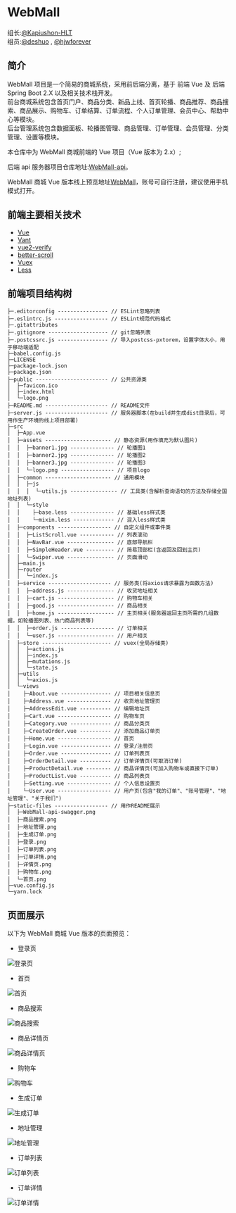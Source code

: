 # WebMall

组长:[@Kapiushon-HLT](https://github.com/Kapiushon-HLT/WebMall)  
组员:[@deshuo](https://github.com/deng-shuo) , [@hjwforever](https://github.com/hjwforever)

## 简介

WebMall 项目是一个简易的商城系统，采用前后端分离，基于 前端 Vue 及 后端 Spring Boot 2.X 以及相关技术栈开发。  
前台商城系统包含首页门户、商品分类、新品上线、首页轮播、商品推荐、商品搜索、商品展示、购物车、订单结算、订单流程、个人订单管理、会员中心、帮助中心等模块。  
后台管理系统包含数据面板、轮播图管理、商品管理、订单管理、会员管理、分类管理、设置等模块。

本仓库中为 WebMall 商城前端的 Vue 项目（Vue 版本为 2.x）;

后端 api 服务器项目仓库地址:[WebMall-api](https://github.com/Kapiushon-HLT/WebMall)。

WebMall 商城 Vue 版本线上预览地址[WebMall](https://webmall.aruoxi.top)，账号可自行注册，建议使用手机模式打开。

## 前端主要相关技术

- [Vue](https://github.com/vuejs/vue)
- [Vant](https://github.com/youzan/vant)
- [vue2-verify](https://github.com/mizuka-wu/vue2-verify)
- [better-scroll](https://github.com/ustbhuangyi/better-scroll)
- [Vuex](https://github.com/vuejs/vuex)
- [Less](http://lesscss.cn/)

## 前端项目结构树

```code
├─.editorconfig ---------------- // ESLint忽略列表
├─.eslintrc.js ----------------- // ESLint规范代码格式
├─.gitattributes
├─.gitignore ------------------- // git忽略列表
├─.postcssrc.js ---------------- // 导入postcss-pxtorem，设置字体大小，用于移动端适配
├─babel.config.js
├─LICENSE
├─package-lock.json
├─package.json
├─public ----------------------- // 公共资源类
│  ├─favicon.ico
│  ├─index.html
│  └─logo.png
├─README.md -------------------- // README文件
├─server.js -------------------- // 服务器脚本(在build并生成dist目录后，可用作生产环境的线上项目部署)
├─src
│  ├─App.vue
│  ├─assets --------------------- // 静态资源(用作填充为默认图片)
│  │  ├─banner1.jpg -------------- // 轮播图1
│  │  ├─banner2.jpg -------------- // 轮播图2
│  │  ├─banner3.jpg -------------- // 轮播图3
│  │  └─logo.png ----------------- // 项目logo
│  ├─common --------------------- // 通用模块
│  │  ├─js
│  │  │  └─utils.js --------------- // 工具类(含解析查询语句的方法及存储全国地址列表)
│  │  └─style
│  │    ├─base.less -------------- // 基础less样式类
│  │    └─mixin.less ------------- // 混入less样式类
│  ├─components ----------------- // 自定义组件或事件类
│  │  ├─ListScroll.vue ----------- // 列表滚动
│  │  ├─NavBar.vue --------------- // 底部导航栏
│  │  ├─SimpleHeader.vue --------- // 简易顶部栏(含返回及回到主页)
│  │  └─Swiper.vue --------------- // 页面滑动
│  ├─main.js
│  ├─router
│  │  └─index.js
│  ├─service -------------------- // 服务类(将axios请求暴露为函数方法)
│  │  ├─address.js --------------- // 收货地址相关
│  │  ├─cart.js ------------------ // 购物车相关
│  │  ├─good.js ------------------ // 商品相关
│  │  ├─home.js ------------------ // 主页相关(服务器返回主页所需的几组数据，如轮播图列表、热门商品列表等)
│  │  ├─order.js ----------------- // 订单相关
│  │  └─user.js ------------------ // 用户相关
│  ├─store ---------------------- // vuex(全局存储类)
│  │  ├─actions.js
│  │  ├─index.js
│  │  ├─mutations.js
│  │  └─state.js
│  ├─utils
│  │  └─axios.js
│  └─views
│    ├─About.vue ---------------- // 项目相关信息页
│    ├─Address.vue -------------- // 收货地址管理页
│    ├─AddressEdit.vue ---------- // 编辑地址页
│    ├─Cart.vue ----------------- // 购物车页
│    ├─Category.vue ------------- // 商品分类页
│    ├─CreateOrder.vue ---------- // 添加商品订单页
│    ├─Home.vue ----------------- // 首页
│    ├─Login.vue ---------------- // 登录/注册页
│    ├─Order.vue ---------------- // 订单列表页
│    ├─OrderDetail.vue ---------- // 订单详情页(可取消订单)
│    ├─ProductDetail.vue -------- // 商品详情页(可加入购物车或直接下订单)
│    ├─ProductList.vue ---------- // 商品列表页
│    ├─Setting.vue -------------- // 个人信息设置页
│    └─User.vue ----------------- // 用户页(包含"我的订单"、"账号管理"、"地址管理"、"关于我们")
├─static-files ----------------- // 用作README展示
│  ├─WebMall-api-swagger.png
│  ├─商品搜索.png
│  ├─地址管理.png
│  ├─生成订单.png
│  ├─登录.png
│  ├─订单列表.png
│  ├─订单详情.png
│  ├─详情页.png
│  ├─购物车.png
│  └─首页.png
├─vue.config.js
└─yarn.lock
```

## 页面展示

以下为 WebMall 商城 Vue 版本的页面预览：

- 登录页

![登录页](http://img.aruoxi.top/webmall-vue/%E7%99%BB%E5%BD%95.png)

- 首页

![首页](http://img.aruoxi.top/webmall-vue/%E9%A6%96%E9%A1%B5.png)

- 商品搜索

![商品搜索](http://img.aruoxi.top/webmall-vue/%E5%95%86%E5%93%81%E6%90%9C%E7%B4%A2.png)

- 商品详情页

![商品详情页](http://img.aruoxi.top/webmall-vue/%E5%95%86%E5%93%81%E8%AF%A6%E6%83%85.png)

- 购物车

![购物车](http://img.aruoxi.top/webmall-vue/%E8%B4%AD%E7%89%A9%E8%BD%A6.png)

- 生成订单

![生成订单](http://img.aruoxi.top/webmall-vue/%E7%94%9F%E6%88%90%E8%AE%A2%E5%8D%95.png)

- 地址管理

![地址管理](http://img.aruoxi.top/webmall-vue/%E5%9C%B0%E5%9D%80%E7%AE%A1%E7%90%86.png)

- 订单列表

![订单列表](http://img.aruoxi.top/webmall-vue/%E8%AE%A2%E5%8D%95%E5%88%97%E8%A1%A8.png)

- 订单详情

![订单详情](http://img.aruoxi.top/webmall-vue/%E8%AE%A2%E5%8D%95%E8%AF%A6%E6%83%85.png)
